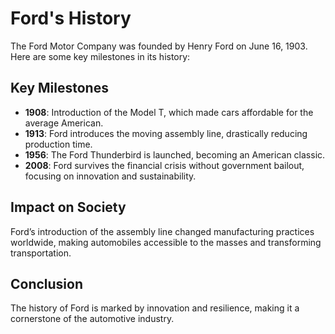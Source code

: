 # Ford's History

The Ford Motor Company was founded by Henry Ford on June 16, 1903. Here are some key milestones in its history:

## Key Milestones

- **1908**: Introduction of the Model T, which made cars affordable for the average American.
- **1913**: Ford introduces the moving assembly line, drastically reducing production time.
- **1956**: The Ford Thunderbird is launched, becoming an American classic.
- **2008**: Ford survives the financial crisis without government bailout, focusing on innovation and sustainability.

## Impact on Society
Ford’s introduction of the assembly line changed manufacturing practices worldwide, making automobiles accessible to the masses and transforming transportation.

## Conclusion
The history of Ford is marked by innovation and resilience, making it a cornerstone of the automotive industry.
